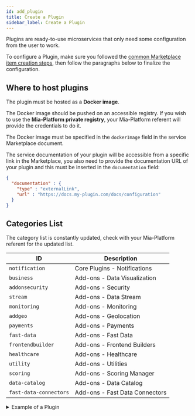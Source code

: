 ```yaml
---
id: add_plugin
title: Create a Plugin
sidebar_label: Create a Plugin
---
```


Plugins are ready-to-use microservices that only need some configuration from the user to work.

To configure a Plugin, make sure you followed the [common Marketplace item creation steps](../contributing_overview.md#creation-of-a-marketplace-item), then follow the paragraphs below to finalize the configuration.

## Where to host plugins

The plugin must be hosted as a **Docker image**.  

The Docker image should be pushed on an accessible registry. 
If you wish to use the **Mia-Platform private registry**, your Mia-Platform referent will provide the credentials to do it.

The Docker image must be specified in the `dockerImage` field in the service Marketplace document.

The service documentation of your plugin will be accessible from a specific link in the Marketplace, you also need to provide the documentation URL of your plugin and this must be inserted in the `documentation` field:  

```json
{
  "documentation" : {
    "type" : "externalLink",
    "url" : "https://docs.my-plugin.com/docs/configuration"
  }
}
```

## Categories List

The category list is constantly updated, check with your Mia-Platform referent for the updated list.

| ID                | Description                            |
|-------------------|----------------------------------------|
| `notification`    | Core Plugins - Notifications           |
| `business`        | Add-ons - Data Visualization           |
| `addonsecurity`   | Add-ons - Security                     |
| `stream`          | Add-ons - Data Stream                  |
| `monitoring`      | Add-ons - Monitoring                   |
| `addgeo`          | Add-ons - Geolocation                  |
| `payments`        | Add-ons - Payments                     |
| `fast-data`       | Add-ons - Fast Data                    |
| `frontendbuilder` | Add-ons - Frontend Builders            |
| `healthcare`      | Add-ons - Healthcare                   |
| `utility`         | Add-ons - Utilities                    |
| `scoring`         | Add-ons - Scoring Manager              |
| `data-catalog`    | Add-ons - Data Catalog                 |
| `fast-data-connectors` | Add-ons - Fast Data Connectors    |

<details><summary>Example of a Plugin</summary>
<p>

```json
{
  "name": "MongoDB Reader",
  "description": "Provide MongoDB aggregation pipelines as REST API.",
  "type": "plugin",
  "categoryId": "database",
  "tenantId": "my-tenant",
  "visibility": {
    "allTenants": true
  },
  "image": [
    {
      "_id": "5db0105743875a0011618815",
      "name": "MongoDB Reader.png",
      "file": "image.png",
      "size": 1532,
      "location": "/path/to/your/image.png",
      "sync": 0,
      "trash": 0
    }
  ],
  "supportedByImage": [
    {
      "_id": "5db0106143875a0011618816",
      "name": "MiaPlatform.png",
      "file": "imageSupport.png",
      "size": 139694,
      "location": "/path/to/your/imageSupport.png",
      "sync": 0,
      "trash": 0
    }
  ],
  "repositoryUrl": "https://git.tools.mia-platform.eu/platform/core/mongodb-reader",
  "documentation": {
    "type": "markdown",
    "url": "https://raw.githubusercontent.com/mia-platform-marketplace/Node-Template/master/README.md"
  },
  "resources": {
    "services": {
      "mongodb-reader": {
        "type": "plugin",
        "name": "mongodb-reader",
        "description": "Provide MongoDB aggregation pipelines as REST API.",
        "repositoryUrl": "https://git.tools.mia-platform.eu/platform/core/mongodb-reader",
        "dockerImage": "nexus.mia-platform.eu/core/mongodb-reader:2.0.4",
        "defaultEnvironmentVariables": [
          {
            "name": "LOG_LEVEL",
            "value": "{{LOG_LEVEL}}"
          },
          {
            "name": "HTTP_PORT",
            "value": 8080
          }
          {
            ...
          }
        ],
        "defaultConfigMaps": [
          {
            "name": "config-map-1",
            "mountPath": "/home/node/app/config",
            "files": [
              {
                "name": "config.json",
                "content": "{\"version\":\"1.0.0\",\"config\":{}}"
              }
            ]
          }
        ],
        "defaultSecrets": [
          {
            "name": "my-secret",
            "mountPath": "/home/node/app/secret",
          }
        ],
        "defaultResources": {
          "cpuLimits": {
            "min": "10m",
            "max": "100m"
          },
          "memoryLimits": {
            "min": "100Mi",
            "max": "300Mi"
          }
        },
        "defaultProbes": {
          "liveness": {
            "path": "/-/healthz"
          },
          "readiness": {
            "path": "/-/ready"
          }
        },
        "defaultLogParser": "mia-json",
        "defaultDocumentationPath": "/documentation/json",
        "componentId": "myId",
        // if type is example or template archiveUrl is required, while pipelines is optional
        "archiveUrl": "https://git.tools.mia-platform.eu/api/v4/projects/238/repository/archive.tar.gz",
        "pipelines": {
          "gitlab-ci": {
            "path":"/path/to/your/pipeline/file/name.yml/raw"
          }
        }
      },
    // if the type is application, more than one object can be inserted, allowing you to define more than one microservice configuration.
    }
  } 
}
```

</p>


</details>